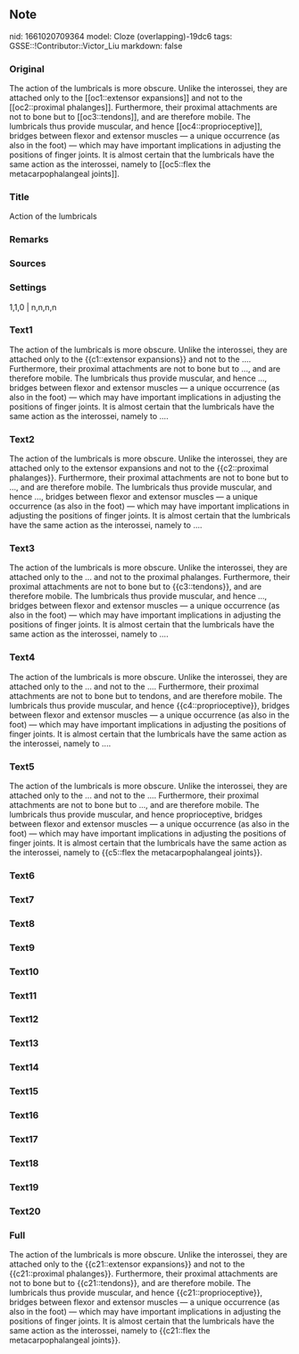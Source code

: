## Note
nid: 1661020709364
model: Cloze (overlapping)-19dc6
tags: GSSE::!Contributor::Victor_Liu
markdown: false

### Original
The action of the lumbricals is more obscure. Unlike the interossei, they are attached only to the [[oc1::extensor expansions]] and not to the [[oc2::proximal phalanges]].  Furthermore, their proximal attachments are not to bone but to [[oc3::tendons]], and are therefore mobile. The lumbricals thus provide muscular, and hence [[oc4::proprioceptive]], bridges between flexor and extensor muscles — a unique occurrence (as also in the foot) — which may have important implications in adjusting the positions of finger joints. It is almost certain that the lumbricals have the same action as the interossei, namely to [[oc5::flex the metacarpophalangeal joints]].

### Title
Action of the lumbricals

### Remarks


### Sources


### Settings
1,1,0 | n,n,n,n

### Text1
The action of the lumbricals is more obscure. Unlike the interossei, they are attached only to the {{c1::extensor expansions}} and not to the ....  Furthermore, their proximal attachments are not to bone but to ..., and are therefore mobile. The lumbricals thus provide muscular, and hence ..., bridges between flexor and extensor muscles — a unique occurrence (as also in the foot) — which may have important implications in adjusting the positions of finger joints. It is almost certain that the lumbricals have the same action as the interossei, namely to ....

### Text2
The action of the lumbricals is more obscure. Unlike the interossei, they are attached only to the extensor expansions and not to the {{c2::proximal phalanges}}.  Furthermore, their proximal attachments are not to bone but to ..., and are therefore mobile. The lumbricals thus provide muscular, and hence ..., bridges between flexor and extensor muscles — a unique occurrence (as also in the foot) — which may have important implications in adjusting the positions of finger joints. It is almost certain that the lumbricals have the same action as the interossei, namely to ....

### Text3
The action of the lumbricals is more obscure. Unlike the interossei, they are attached only to the ... and not to the proximal phalanges.  Furthermore, their proximal attachments are not to bone but to {{c3::tendons}}, and are therefore mobile. The lumbricals thus provide muscular, and hence ..., bridges between flexor and extensor muscles — a unique occurrence (as also in the foot) — which may have important implications in adjusting the positions of finger joints. It is almost certain that the lumbricals have the same action as the interossei, namely to ....

### Text4
The action of the lumbricals is more obscure. Unlike the interossei, they are attached only to the ... and not to the ....  Furthermore, their proximal attachments are not to bone but to tendons, and are therefore mobile. The lumbricals thus provide muscular, and hence {{c4::proprioceptive}}, bridges between flexor and extensor muscles — a unique occurrence (as also in the foot) — which may have important implications in adjusting the positions of finger joints. It is almost certain that the lumbricals have the same action as the interossei, namely to ....

### Text5
The action of the lumbricals is more obscure. Unlike the interossei, they are attached only to the ... and not to the ....  Furthermore, their proximal attachments are not to bone but to ..., and are therefore mobile. The lumbricals thus provide muscular, and hence proprioceptive, bridges between flexor and extensor muscles — a unique occurrence (as also in the foot) — which may have important implications in adjusting the positions of finger joints. It is almost certain that the lumbricals have the same action as the interossei, namely to {{c5::flex the metacarpophalangeal joints}}.

### Text6


### Text7


### Text8


### Text9


### Text10


### Text11


### Text12


### Text13


### Text14


### Text15


### Text16


### Text17


### Text18


### Text19


### Text20


### Full
The action of the lumbricals is more obscure. Unlike the interossei, they are attached only to the {{c21::extensor expansions}} and not to the {{c21::proximal phalanges}}.  Furthermore, their proximal attachments are not to bone but to {{c21::tendons}}, and are therefore mobile. The lumbricals thus provide muscular, and hence {{c21::proprioceptive}}, bridges between flexor and extensor muscles — a unique occurrence (as also in the foot) — which may have important implications in adjusting the positions of finger joints. It is almost certain that the lumbricals have the same action as the interossei, namely to {{c21::flex the metacarpophalangeal joints}}.
